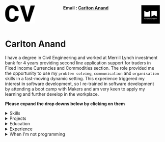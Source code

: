 <h1><a name="cv"><img align="left" src="./Images/cv.png" height="60"></a><a href="https://makers.tech/"><img align="right" src="./Images/img.png" width="60"/></a></h1>
    
<h4 align="center">Email&nbsp;:&nbsp;<a href="mailto:carlton.anand@gmail.com">Carlton Anand</a>&nbsp;&nbsp;&nbsp;&nbsp;&nbsp;</h4>
<br><br>
<!-- <p align="center" ><a name="journey"><img src="./images/logo.png"/></a></p> -->

# Carlton Anand

<!-- # Carlton Anand ![Progress](https://camo.githubusercontent.com/e05533c5c1439f745a4c9a7f11edf976a07ff303/68747470733a2f2f696d672e736869656c64732e696f2f62616467652f7265616479253230666f722d686972652d627269676874677265656e2e737667)   -->

<!-- <a href="https://sourcerer.io/fo0s"><img src="https://img.shields.io/badge/Ruby-588%20commits-orange.svg" alt=""></a>
<a href="https://sourcerer.io/fo0s"><img src="https://img.shields.io/badge/Python-58%20commits-orange.svg" alt=""></a>
<a href="https://sourcerer.io/fo0s"><img src="https://img.shields.io/badge/CSS-449%20commits-orange.svg" alt=""></a>
<a href="https://sourcerer.io/fo0s"><img src="https://img.shields.io/badge/HTML-153%20commits-orange.svg" alt=""></a> -->

I have a degree in Civil Engineering and worked at Merrill Lynch investment bank for 4 years providing second line application support for traders in Fixed Income Currencies and Commodities section.  The role provided me the opportunity to use my `problem solving`, `communication` and `organisation` skills in a fast-moving dynamic setting.  This experience triggered my interest in software development, so I re-trained in software development by attending a boot camp with Makers and am very keen to apply my learning and further develop in the workplace.

**Please expand the drop downs below by clicking on them**

<details><summary>Skills</summary>
<p>


| ![Ruby](Images/ruby.png)<br>Ruby | ![Javascript](Images/js.png)<br>JavaScript | ![C#](Images/Csharp.png)<br>C# |
| :---: | :---: | :---: |
| Gems, Rails, Sinatra, Rspec, Capybara | Vanilla, React.js, jquery, Node.js | Using C# to hold data and interact with the Unity Game Engine,  |

<br>

| ![Github](Images/github1.png)<br>Github | ![Unity](Images/unity-logo-resize.png)<br>Unity| ![](g)<br> |
| :---: | :---: | :---: |
| Git command line, Markdown, Repo collaboration, Merge conflicts, Work flows (branching) | Mobile application and Game Development, specifically Virtual Reality |


<br>

</p>
</details>

<details><summary>Projects</summary>
<p>


| Link | Summary | Technologies used |
| :---: | :---: | :---: |
| [VR-Hide-And-Go-Beetroot](https://github.com/Carlton7/vr-hide-and-go-beetroot) | A virtual reality game where you'll have to navigate a random procedurally generated maze (using the hunt and kill algorithm) to find the Beetroot before the time runs out. | C# and Unity Game Engine |
| [Acebook](https://github.com/Carlton7/acebook-rails-amoeba-boyz) | A team project aimed to make a Facebook clone. | Ruby, Rails, CSS, Heroku |
| [Bank Tech Test](https://github.com/Carlton7/Bank_Tech_Test) | An individual challenge to practice coding under pressure and writing clean code that would be worthy of passing a tech test. | Javascript, Jasmine testing framework |



<!--
| [ReciPeeps](https://github.com/fo0s/ReciPeeps) |  Makers final project. As a team, we were tasked with making a personal development application. We came up with Recipeeps, a social place where people can post recipes, have them voted up by popularity and eventually build up their own personal cookbook that can be printed and sent as a physical object. | Ruby, Rails, CSS, Heroku, Javascript, Travis |
| [Algorithm Complexity](https://github.com/fo0s/AlgorithmComplexity ) | My personal playground to replicate and understand how methods are build and tweaked to get the best possible result. | Ruby, [Time complexity theories](https://en.wikipedia.org/wiki/Time_complexity) |
-->


</p>
</details>

<details><summary>Education</summary>
<p>


### Makers Academy (April 2019 - Present)

> Makers Academy is a computer programming boot camp in London. 
> It was founded by Rob Johnson and Evgeny Shadchnev in December 2012
> and is designed to turn people with no knowledge of web development 
> into job-ready junior developers.

- Learning to learn fast: Be it with programming languages, methodologies or effective collaborations (TDD/BDD, OOP)
- Problem solving: Individually, as a pair or as a group. Encouraging feedback and sharing learnings
- Agile and XP values, scrum methodology, pair programming. Respecting my pair partners/team mates, having the courage to give feedback. To communicate and keep things simple keeps the team efficient.

- Technologies learnt; 
    -C#
    -Ruby 
    -JavaScript 
    -Rails 
    -RSpec 
    -Sinatra 
    -Capybara 
    -Jasmine 
    -Unity Game Engine
    -PostgreSQL


### Civil Engineering 2:1 - UWE Bristol (2010 - 2013)

</p>
</details>

<details><summary>Experience</summary>
<p>


#### Bank of America Merrill Lynch (BAML), London, UK.

> Sep, 2014 — Aug 2018

*Assistant Vice President*
Contractor then AVP at the EMEA Counterparty Portfolio Management (CPM) Support team.

- Provided 2nd line support for CDM and xVA applications (CVA, FVA, KVA) and helped
onboard new apps from start to finish. 
- Implemented a new change/release management system for all apps within the CPM
space, while also introducing stricter release windows. This and adding greater
responsibility to the requestor meant we dealt with less emergency releases.
- Attained successful DR certificates for a variety of applications, this includes both weekend and seven-day certifications.
- Setting up a visual dashboard via ITRS to provide monitoring for the support team.
Using the tool, we were able to visualise such things as: application batches,
infrastructure, missing data and SLA breaches.
- Established and set up a new ticketing system for all apps, to manage/track time
spent on certain tasks. Also using this to improve our communication and data logging
during emergency procedures.

#### BLADEROOM, Cheltenham, UK.

> Dec, 2013 — Jul, 2014

*Sales Engineer*
Worked with the sales and technical teams in the business, helping deliver and maintain modular data centres to places such as: UK, Australia, Nigeria, USA and South Africa.

- Writing proposals and tenders for various clients 
- Acting as a representative/technical consultant at various sites around the UK for BladeRoom.

#### BUOTC, Bristol, UK.

> Sep, 2012 — Jul, 2013

*Officer Cadet*
Selected to attend the training program at the Bristol University Officers Training Corps (BUOTC), which develops Leadership and Teamwork Skills while offering an understanding of an Officers role in the Army. The program involved travelling to Wales, Scotland and Cyprus to use the army’s facilities and camps.

</p>
</details>

<details><summary>When I'm not programming</summary>
<p>

I like to compete and participate in many sports/outdoor activites. Played Cricket for 18+ years at a representative level in Sydney, London and for the MCC, winning individual honours and premierships. Also a compentent football, sqaush and table tennis player.


</p>
</details>

